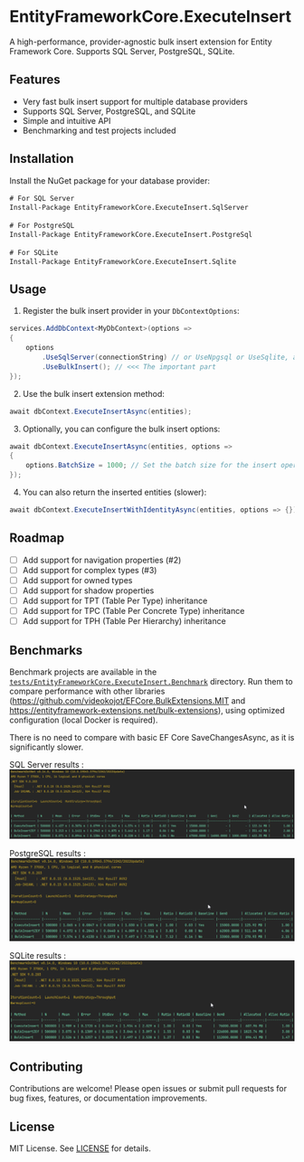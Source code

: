 # EntityFrameworkCore.ExecuteInsert

A high-performance, provider-agnostic bulk insert extension for Entity Framework Core. Supports SQL Server, PostgreSQL, SQLite.

## Features
- Very fast bulk insert support for multiple database providers
- Supports SQL Server, PostgreSQL, and SQLite
- Simple and intuitive API
- Benchmarking and test projects included

## Installation

Install the NuGet package for your database provider:

```shell
# For SQL Server
Install-Package EntityFrameworkCore.ExecuteInsert.SqlServer

# For PostgreSQL
Install-Package EntityFrameworkCore.ExecuteInsert.PostgreSql

# For SQLite
Install-Package EntityFrameworkCore.ExecuteInsert.Sqlite
```

## Usage

1. Register the bulk insert provider in your `DbContextOptions`:

```csharp
services.AddDbContext<MyDbContext>(options =>
{
    options
        .UseSqlServer(connectionString) // or UseNpgsql or UseSqlite, as appropriate
        .UseBulkInsert(); // <<< The important part
});
```

2. Use the bulk insert extension method:

```csharp
await dbContext.ExecuteInsertAsync(entities);
```

3. Optionally, you can configure the bulk insert options:

```csharp
await dbContext.ExecuteInsertAsync(entities, options =>
{
    options.BatchSize = 1000; // Set the batch size for the insert operation, the default value is different for each provider
});
```

4. You can also return the inserted entities (slower):

```csharp
await dbContext.ExecuteInsertWithIdentityAsync(entities, options => {});
```

## Roadmap

- [ ] Add support for navigation properties (#2)
- [ ] Add support for complex types (#3)
- [ ] Add support for owned types
- [ ] Add support for shadow properties
- [ ] Add support for TPT (Table Per Type) inheritance
- [ ] Add support for TPC (Table Per Concrete Type) inheritance
- [ ] Add support for TPH (Table Per Hierarchy) inheritance

## Benchmarks
Benchmark projects are available in the [`tests/EntityFrameworkCore.ExecuteInsert.Benchmark`](tests/EntityFrameworkCore.ExecuteInsert.Benchmark/LibComparator.cs) directory.
Run them to compare performance with other libraries (https://github.com/videokojot/EFCore.BulkExtensions.MIT and https://entityframework-extensions.net/bulk-extensions),
using optimized configuration (local Docker is required).

There is no need to compare with basic EF Core SaveChangesAsync, as it is significantly slower.

SQL Server results :
![bench-sqlserver.png](images/bench-sqlserver.png)

PostgreSQL results :
![bench-postgresql.png](images/bench-postgresql.png)

SQLite results :
![bench-sqlite.png](images/bench-sqlite.png)

## Contributing
Contributions are welcome! Please open issues or submit pull requests for bug fixes, features, or documentation improvements.

## License
MIT License. See [LICENSE](LICENSE) for details.
